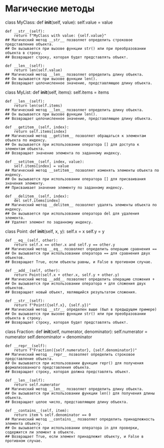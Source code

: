 # Магические методы
class MyClass:
    def __init__(self, value):
        self.value = value

    def __str__(self):
        return f"MyClass with value: {self.value}"
    ## Магический метод __str__ позволяет определить строковое представление объекта.
    ## Он вызывается при вызове функции str() или при преобразовании объекта в строку.
    ## Возвращает строку, которая будет представлять объект.

    def __len__(self):
        return len(self.value)
    ## Магический метод __len__ позволяет определить длину объекта.
    ## Он вызывается при вызове функции len().
    ## Возвращает целочисленное значение, представляющее длину объекта.

class MyList:
    def __init__(self, items):
        self.items = items

    def __len__(self):
        return len(self.items)
    ## Магический метод __len__ позволяет определить длину объекта.
    ## Он вызывается при вызове функции len().
    ## Возвращает целочисленное значение, представляющее длину объекта.

    def __getitem__(self, index):
        return self.items[index]
    ## Магический метод __getitem__ позволяет обращаться к элементам объекта по индексу.
    ## Он вызывается при использовании оператора [] для доступа к элементам объекта.
    ## Возвращает значение элемента по заданному индексу.

    def __setitem__(self, index, value):
        self.items[index] = value
    ## Магический метод __setitem__ позволяет изменять элементы объекта по индексу.
    ## Он вызывается при использовании оператора [] для присваивания значения элементу.
    ## Присваивает значение элементу по заданному индексу.

    def __delitem__(self, index):
        del self.items[index]
    ## Магический метод __delitem__ позволяет удалять элементы объекта по индексу.
    ## Он вызывается при использовании оператора del для удаления элемента.
    ## Удаляет элемент по заданному индексу.

class Point:
    def __init__(self, x, y):
        self.x = x
        self.y = y

    def __eq__(self, other):
        return self.x == other.x and self.y == other.y
    ## Магический метод __eq__ позволяет определить операцию сравнения ==
    ## Он вызывается при использовании оператора == для сравнения двух объектов.
    ## Возвращает True, если объекты равны, и False в противном случае.

    def __add__(self, other):
        return Point(self.x + other.x, self.y + other.y)
    ## Магический метод __add__ позволяет определить операцию сложения +
    ## Он вызывается при использовании оператора + для сложения двух объектов.
    ## Возвращает новый объект, являющийся результатом сложения.

    def __str__(self):
        return f"Point({self.x}, {self.y})"
    ## Магический метод __str__ определен выше (был в предыдущем примере)
    ## Он вызывается при вызове функции str() или при преобразовании объекта в строку.
    ## Возвращает строку, которая будет представлять объект.

class Fraction:
    def __init__(self, numerator, denominator):
        self.numerator = numerator
        self.denominator = denominator

    def __repr__(self):
        return f"Fraction({self.numerator}, {self.denominator})"
    ## Магический метод __repr__ позволяет определить строковое представление объекта.
    ## Он вызывается при использовании функции repr() для получения формализованного представления объекта.
    ## Возвращает строку, которая должна представлять объект.

    def __len__(self):
        return self.numerator
    ## Магический метод __len__ позволяет определить длину объекта.
    ## Он вызывается при использовании функции len() для получения длины объекта.
    ## Возвращает целое число, представляющее длину объекта.

    def __contains__(self, item):
        return item % self.denominator == 0
    ## Магический метод __contains__ позволяет определить принадлежность элемента объекту.
    ## Он вызывается при использовании оператора in для проверки, содержится ли элемент в объекте.
    ## Возвращает True, если элемент принадлежит объекту, и False в противном случае.
